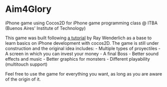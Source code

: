 Aim4Glory
=============
iPhone game using Cocos2D for iPhone game programming class @ ITBA (Buenos Aires' Institute of Technology)

This game was built following [a tutorial](http://www.raywenderlich.com/25736/how-to-make-a-simple-iphone-game-with-cocos2d-2-x-tutorial) by Ray Wenderlich as a base to learn basics on iPhone development with cocos2D.
The game is still under construction and the original idea includes:
	- Multiple types of proyectiles
	- A screen in which you can invest your money
	- A final Boss
	- Better sound effects and music
	- Better graphics for monsters
	- Different playability (multitouch support)

Feel free to use the game for everything you want, as long as you are aware of the origin of it.
